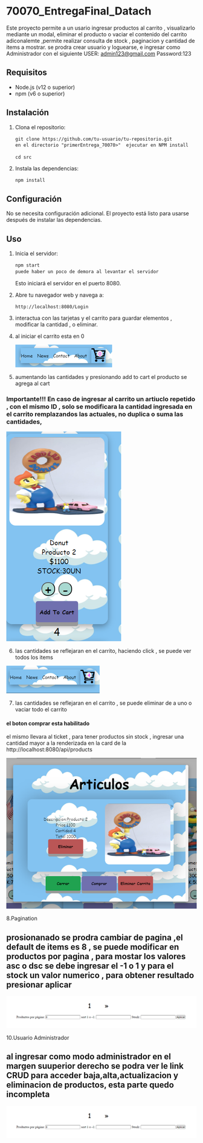 # 70070_EntregaFinal_Datach


Este proyecto permite a un usario ingresar  productos al carrito , visualizarlo mediante un modal, eliminar el producto o vaciar el contenido del carrito 
adiconalemte ,permite realizar consulta de stock , paginacion y  cantidad de items a mostrar.
se prodra crear usuario y loguearse, e ingresar como Administrador con el siguiente
USER: admin123@gmail.com
Password:123


## Requisitos

- Node.js (v12 o superior)
- npm (v6 o superior)

## Instalación

1. Clona el repositorio:

    ```
    git clone https://github.com/tu-usuario/tu-repositorio.git
    en el directorio "primerEntrega_70070>"  ejecutar en NPM install
    
    cd src
    ```

2. Instala las dependencias:

    ```bash
    npm install
    ```

## Configuración

No se necesita configuración adicional. El proyecto está listo para usarse después de instalar las dependencias.

## Uso

1. Inicia el servidor:

    ```bash
    npm start
    puede haber un poco de demora al levantar el servidor
    ```

    Esto iniciará el servidor en el puerto 8080.

2. Abre tu navegador web y navega a:

    ```
    http://localhost:8080/Login
    ```


3. interactua con las tarjetas y el carrito para  guardar elementos , modificar la cantidad , o eliminar.


4. al iniciar el carrito esta en 0

   ![carrito vacio al iniciar la app](src/public/img/carrito_vacio.png)
   
5. aumentando las cantidades y presionando add to cart el producto se agrega al cart
  ### Importante!!! En caso de ingresar al carrito un artiuclo repetido , con el mismo ID , solo se modificara la cantidad ingresada en el carrito remplazandos las actuales, no duplica o suma las cantidades, 
   
  ![card en 0 ](src/public/img/card_elemetos.png)

6. las cantidades se reflejaran en el carrito, haciendo click , se puede ver todos los items

  ![carrtio con items ](src/public/img/carrito_con_items.png)

7. las cantidades se reflejaran en el carrito , se puede eliminar de a uno o vaciar todo el carrito
   
 #### el boton comprar esta habilitado
 el mismo llevara al ticket , para tener productos sin stock , ingresar una cantidad mayor a la renderizada en la card de la http://localhost:8080/api/products

   
  ![modal con itesms ](src/public/img/modal.png) 

8.Pagination
## prosionanado se prodra cambiar de pagina ,el default de items es 8 , se puede modificar en productos por pagina , para mostar los valores asc o dsc se debe ingresar el -1 o 1 y para el stock un valor numerico , para obtener resultado presionar aplicar
![pagination ](src/public/img/pagination.png) 

10.Usuario Administrador
## al ingresar como modo administrador en el margen suuperior derecho se podra ver le link CRUD para acceder baja,alta,actualizacion y eliminacion de productos, esta parte quedo incompleta
![pagination ](src/public/img/pagination.png) 




   




